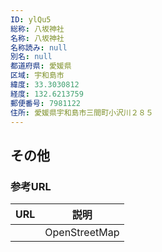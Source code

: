 ```yaml
---
ID: ylQu5
総称: 八坂神社
名称: 八坂神社
名称読み: null
別名: null
都道府県: 愛媛県
区域: 宇和島市
緯度: 33.3030812
経度: 132.6213759
郵便番号: 7981122
住所: 愛媛県宇和島市三間町小沢川２８５
---
```


## その他

### 参考URL

| URL | 説明          |
| --- | ------------- |
|     | OpenStreetMap |
